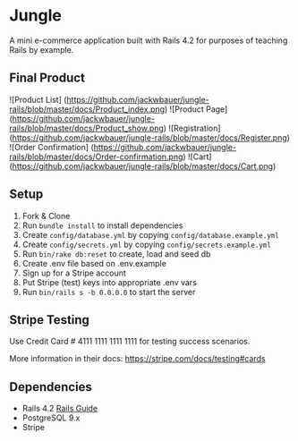 # Jungle

A mini e-commerce application built with Rails 4.2 for purposes of teaching Rails by example.

## Final Product

![Product List] (https://github.com/jackwbauer/jungle-rails/blob/master/docs/Product_index.png)
![Product Page] (https://github.com/jackwbauer/jungle-rails/blob/master/docs/Product_show.png)
![Registration] (https://github.com/jackwbauer/jungle-rails/blob/master/docs/Register.png)
![Order Confirmation] (https://github.com/jackwbauer/jungle-rails/blob/master/docs/Order-confirmation.png)
![Cart] (https://github.com/jackwbauer/jungle-rails/blob/master/docs/Cart.png)

## Setup

1. Fork & Clone
2. Run `bundle install` to install dependencies
3. Create `config/database.yml` by copying `config/database.example.yml`
4. Create `config/secrets.yml` by copying `config/secrets.example.yml`
5. Run `bin/rake db:reset` to create, load and seed db
6. Create .env file based on .env.example
7. Sign up for a Stripe account
8. Put Stripe (test) keys into appropriate .env vars
9. Run `bin/rails s -b 0.0.0.0` to start the server

## Stripe Testing

Use Credit Card # 4111 1111 1111 1111 for testing success scenarios.

More information in their docs: <https://stripe.com/docs/testing#cards>

## Dependencies

* Rails 4.2 [Rails Guide](http://guides.rubyonrails.org/v4.2/)
* PostgreSQL 9.x
* Stripe
